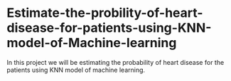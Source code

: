 # Estimate-the-probility-of-heart-disease-for-patients-using-KNN-model-of-Machine-learning
In this project we will be estimating the probability of heart disease for the patients using KNN model of machine learning.
